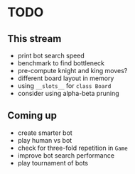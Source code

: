
# TODO

## This stream
- print bot search speed
- benchmark to find bottleneck
- pre-compute knight and king moves?
- different board layout in memory
- using `__slots__` for `class Board`
- consider using alpha-beta pruning


## Coming up
- create smarter bot
- play human vs bot
- check for three-fold repetition in `Game`
- improve bot search performance
- play tournament of bots
